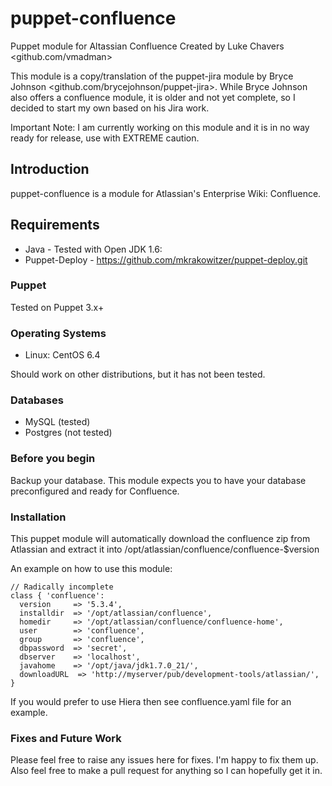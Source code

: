 # puppet-confluence
Puppet module for Altassian Confluence
Created by Luke Chavers <github.com/vmadman>

This module is a copy/translation of the puppet-jira module by Bryce Johnson <github.com/brycejohnson/puppet-jira>.
While Bryce Johnson also offers a confluence module, it is older and not yet complete, so I decided to start my own
based on his Jira work.

Important Note:  I am currently working on this module and it is in no way ready for release, use with EXTREME caution.

## Introduction
puppet-confluence is a module for Atlassian's Enterprise Wiki: Confluence.

## Requirements
* Java - Tested with Open JDK 1.6:
* Puppet-Deploy - https://github.com/mkrakowitzer/puppet-deploy.git

### Puppet
Tested on Puppet 3.x+

### Operating Systems
* Linux:  CentOS 6.4

Should work on other distributions, but it has not been tested.

### Databases
* MySQL (tested)
* Postgres (not tested)

### Before you begin
Backup your database.  This module expects you to have your database
preconfigured and ready for Confluence.

### Installation

This puppet module will automatically download the confluence zip from Atlassian
and extract it into /opt/atlassian/confluence/confluence-$version

An example on how to use this module:

    // Radically incomplete
    class { 'confluence':
      version     => '5.3.4',
      installdir  => '/opt/atlassian/confluence',
      homedir     => '/opt/atlassian/confluence/confluence-home',
      user        => 'confluence',
      group       => 'confluence',
      dbpassword  => 'secret',
      dbserver    => 'localhost',
      javahome    => '/opt/java/jdk1.7.0_21/',
      downloadURL  => 'http://myserver/pub/development-tools/atlassian/',
    }

If you would prefer to use Hiera then see confluence.yaml file for an example.

### Fixes and Future Work
Please feel free to raise any issues here for fixes.  I'm happy to fix them
up.  Also feel free to make a pull request for anything so I can hopefully
get it in.
